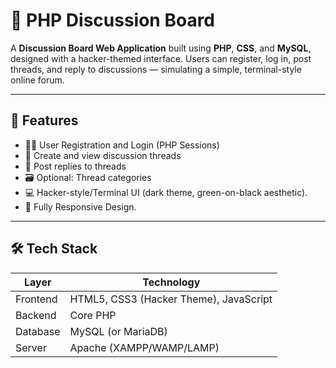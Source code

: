 # 💬 PHP Discussion Board

A **Discussion Board Web Application** built using **PHP**, **CSS**, and **MySQL**, designed with a hacker-themed interface. Users can register, log in, post threads, and reply to discussions — simulating a simple, terminal-style online forum.

---

## 📌 Features

- 🧑‍💻 User Registration and Login (PHP Sessions)
- 🧵 Create and view discussion threads
- 💬 Post replies to threads
- 🗃️ Optional: Thread categories
- 💻 Hacker-style/Terminal UI (dark theme, green-on-black aesthetic).
- 📱 Fully Responsive Design.

---

## 🛠️ Tech Stack

| Layer       | Technology             |
|-------------|------------------------|
| Frontend    | HTML5, CSS3 (Hacker Theme), JavaScript |
| Backend     | Core PHP               |
| Database    | MySQL (or MariaDB)     |
| Server      | Apache (XAMPP/WAMP/LAMP) |



